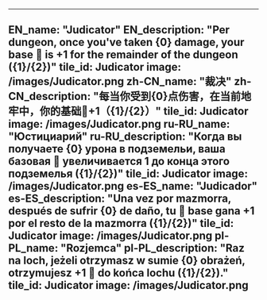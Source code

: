 ---

EN_name: "Judicator"
EN_description: "Per dungeon, once you've taken {0} damage, your base 🔸 is +1 for the remainder of the dungeon ({1}/{2})"
tile_id: Judicator
image: /images/Judicator.png
zh-CN_name: "裁决"
zh-CN_description: "每当你受到{0}点伤害，在当前地牢中，你的基础🔸+1（{1}/{2}）"
tile_id: Judicator
image: /images/Judicator.png
ru-RU_name: "Юстициарий"
ru-RU_description: "Когда вы получаете {0} урона в подземельи, ваша базовая 🔸 увеличивается 1 до конца этого подземелья ({1}/{2})"
tile_id: Judicator
image: /images/Judicator.png
es-ES_name: "Judicador"
es-ES_description: "Una vez por mazmorra, después de sufrir {0} de daño, tu 🔸 base gana +1 por el resto de la mazmorra ({1}/{2})"
tile_id: Judicator
image: /images/Judicator.png
pl-PL_name: "Rozjemca"
pl-PL_description: "Raz na loch, jeżeli otrzymasz w sumie {0} obrażeń, otrzymujesz +1 🔸 do końca lochu ({1}/{2})."
tile_id: Judicator
image: /images/Judicator.png
---